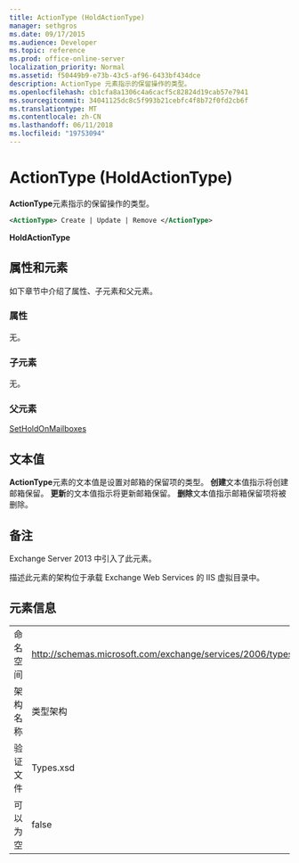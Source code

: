 ```yaml
---
title: ActionType (HoldActionType)
manager: sethgros
ms.date: 09/17/2015
ms.audience: Developer
ms.topic: reference
ms.prod: office-online-server
localization_priority: Normal
ms.assetid: f50449b9-e73b-43c5-af96-6433bf434dce
description: ActionType 元素指示的保留操作的类型。
ms.openlocfilehash: cb1cfa8a1306c4a6cacf5c82824d19cab57e7941
ms.sourcegitcommit: 34041125dc8c5f993b21cebfc4f8b72f0fd2cb6f
ms.translationtype: MT
ms.contentlocale: zh-CN
ms.lasthandoff: 06/11/2018
ms.locfileid: "19753094"
---
```

# <a name="actiontype-holdactiontype"></a>ActionType (HoldActionType)

**ActionType**元素指示的保留操作的类型。 
  
```XML
<ActionType> Create | Update | Remove </ActionType>
```

 **HoldActionType**
## <a name="attributes-and-elements"></a>属性和元素

如下章节中介绍了属性、子元素和父元素。
  
### <a name="attributes"></a>属性

无。
  
### <a name="child-elements"></a>子元素

无。
  
### <a name="parent-elements"></a>父元素

[SetHoldOnMailboxes](setholdonmailboxes.md)
  
## <a name="text-value"></a>文本值

**ActionType**元素的文本值是设置对邮箱的保留项的类型。 **创建**文本值指示将创建邮箱保留。 **更新**的文本值指示将更新邮箱保留。 **删除**文本值指示邮箱保留项将被删除。 
  
## <a name="remarks"></a>备注

Exchange Server 2013 中引入了此元素。
  
描述此元素的架构位于承载 Exchange Web Services 的 IIS 虚拟目录中。
  
## <a name="element-information"></a>元素信息

|||
|:-----|:-----|
|命名空间  <br/> |http://schemas.microsoft.com/exchange/services/2006/types  <br/> |
|架构名称  <br/> |类型架构  <br/> |
|验证文件  <br/> |Types.xsd  <br/> |
|可以为空  <br/> |false  <br/> |
   

